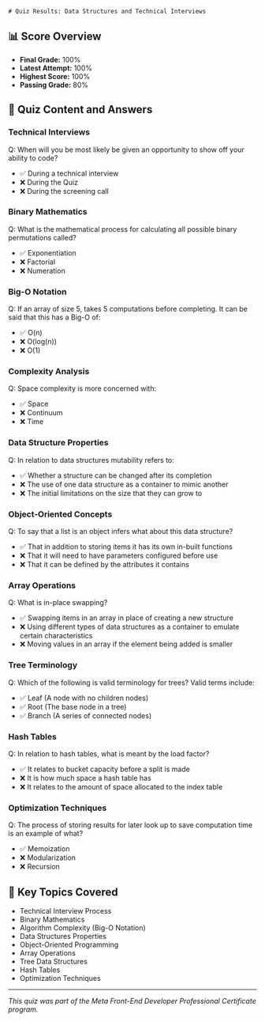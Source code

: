 	# Quiz Results: Data Structures and Technical Interviews

## 📊 Score Overview
- **Final Grade:** 100%
- **Latest Attempt:** 100%
- **Highest Score:** 100%
- **Passing Grade:** 80%

## 📝 Quiz Content and Answers

### Technical Interviews
Q: When will you be most likely be given an opportunity to show off your ability to code?
- ✅ During a technical interview
- ❌ During the Quiz
- ❌ During the screening call

### Binary Mathematics
Q: What is the mathematical process for calculating all possible binary permutations called?
- ✅ Exponentiation
- ❌ Factorial
- ❌ Numeration

### Big-O Notation
Q: If an array of size 5, takes 5 computations before completing. It can be said that this has a Big-O of:
- ✅ O(n)
- ❌ O(log(n))
- ❌ O(1)

### Complexity Analysis
Q: Space complexity is more concerned with:
- ✅ Space
- ❌ Continuum
- ❌ Time

### Data Structure Properties
Q: In relation to data structures mutability refers to:
- ✅ Whether a structure can be changed after its completion
- ❌ The use of one data structure as a container to mimic another
- ❌ The initial limitations on the size that they can grow to

### Object-Oriented Concepts
Q: To say that a list is an object infers what about this data structure?
- ✅ That in addition to storing items it has its own in-built functions
- ❌ That it will need to have parameters configured before use
- ❌ That it can be defined by the attributes it contains

### Array Operations
Q: What is in-place swapping?
- ✅ Swapping items in an array in place of creating a new structure
- ❌ Using different types of data structures as a container to emulate certain characteristics
- ❌ Moving values in an array if the element being added is smaller

### Tree Terminology
Q: Which of the following is valid terminology for trees?
Valid terms include:
- ✅ Leaf (A node with no children nodes)
- ✅ Root (The base node in a tree)
- ✅ Branch (A series of connected nodes)

### Hash Tables
Q: In relation to hash tables, what is meant by the load factor?
- ✅ It relates to bucket capacity before a split is made
- ❌ It is how much space a hash table has
- ❌ It relates to the amount of space allocated to the index table

### Optimization Techniques
Q: The process of storing results for later look up to save computation time is an example of what?
- ✅ Memoization
- ❌ Modularization
- ❌ Recursion

## 📌 Key Topics Covered
- Technical Interview Process
- Binary Mathematics
- Algorithm Complexity (Big-O Notation)
- Data Structures Properties
- Object-Oriented Programming
- Array Operations
- Tree Data Structures
- Hash Tables
- Optimization Techniques

---
*This quiz was part of the Meta Front-End Developer Professional Certificate program.*
